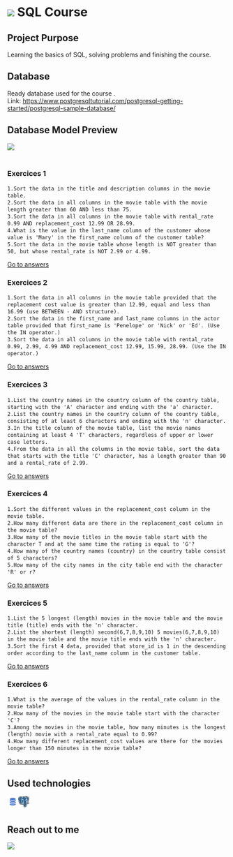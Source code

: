 # <img src='https://patika-prod.s3.eu-central-1.amazonaws.com/staticFiles/patikaLogo.png' height='60px'> SQL Course


## Project Purpose
Learning the basics of SQL, solving problems and finishing the course.

## Database
Ready database used for the course .
<br>
Link: https://www.postgresqltutorial.com/postgresql-getting-started/postgresql-sample-database/

## Database Model Preview
<img src='https://www.postgresqltutorial.com/wp-content/uploads/2018/03/dvd-rental-sample-database-diagram.png'>

<br>
</br>

### Exercices 1

```
1.Sort the data in the title and description columns in the movie table.
2.Sort the data in all columns in the movie table with the movie length greater than 60 AND less than 75.
3.Sort the data in all columns in the movie table with rental_rate 0.99 AND replacement_cost 12.99 OR 28.99.
4.What is the value in the last_name column of the customer whose value is 'Mary' in the first_name column of the customer table?
5.Sort the data in the movie table whose length is NOT greater than 50, but whose rental_rate is NOT 2.99 or 4.99.
```
[Go to answers](https://github.com/volkantepeli/SQL-basic-exercices/blob/master/exercices1.sql)

### Exercices 2

```
1.Sort the data in all columns in the movie table provided that the replacement cost value is greater than 12.99, equal and less than 16.99 (use BETWEEN - AND structure).
2.Sort the data in the first_name and last_name columns in the actor table provided that first_name is 'Penelope' or 'Nick' or 'Ed'. (Use the IN operator.)
3.Sort the data in all columns in the movie table with rental_rate 0.99, 2.99, 4.99 AND replacement_cost 12.99, 15.99, 28.99. (Use the IN operator.)
```
[Go to answers](https://github.com/volkantepeli/SQL-basic-exercices/blob/master/exercices2.sql)

### Exercices 3

```
1.List the country names in the country column of the country table, starting with the 'A' character and ending with the 'a' character.
2.List the country names in the country column of the country table, consisting of at least 6 characters and ending with the 'n' character.
3.In the title column of the movie table, list the movie names containing at least 4 'T' characters, regardless of upper or lower case letters.
4.From the data in all the columns in the movie table, sort the data that starts with the title 'C' character, has a length greater than 90 and a rental_rate of 2.99.
```
[Go to answers](https://github.com/volkantepeli/SQL-basic-exercices/blob/master/exercices3.sql)

### Exercices 4

```
1.Sort the different values ​​in the replacement_cost column in the movie table.
2.How many different data are there in the replacement_cost column in the movie table?
3.How many of the movie titles in the movie table start with the character T and at the same time the rating is equal to 'G'?
4.How many of the country names (country) in the country table consist of 5 characters?
5.How many of the city names in the city table end with the character 'R' or r?
```
[Go to answers](https://github.com/volkantepeli/SQL-basic-exercices/blob/master/exercices4.sql)

### Exercices 5

```
1.List the 5 longest (length) movies in the movie table and the movie title (title) ends with the 'n' character.
2.List the shortest (length) second(6,7,8,9,10) 5 movies(6,7,8,9,10) in the movie table and the movie title ends with the 'n' character.
3.Sort the first 4 data, provided that store_id is 1 in the descending order according to the last_name column in the customer table.
```
[Go to answers](https://github.com/volkantepeli/SQL-basic-exercices/blob/master/exercices5.sql)

### Exercices 6

```
1.What is the average of the values ​​in the rental_rate column in the movie table?
2.How many of the movies in the movie table start with the character 'C'?
3.Among the movies in the movie table, how many minutes is the longest (length) movie with a rental_rate equal to 0.99?
4.How many different replacement_cost values ​​are there for the movies longer than 150 minutes in the movie table?
```
[Go to answers](https://github.com/volkantepeli/SQL-basic-exercices/blob/master/exercices6.sql)



## Used technologies
<img align="left" src="https://raw.githubusercontent.com/github/explore/80688e429a7d4ef2fca1e82350fe8e3517d3494d/topics/sql/sql.png" width="25" height="25" />
<img align="left" src="https://raw.githubusercontent.com/github/explore/80688e429a7d4ef2fca1e82350fe8e3517d3494d/topics/postgresql/postgresql.png" width="25" height="25" />

<br>
</br>

## Reach out to me

[linkedin]: https://www.linkedin.com/in/volkantepeli/

[<img width="22" src="https://unpkg.com/simple-icons@v6/icons/linkedin.svg" align="left" />][linkedin]
